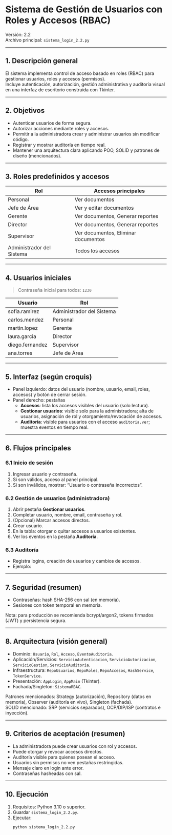 # Sistema de Gestión de Usuarios con Roles y Accesos (RBAC)

Versión: 2.2  
Archivo principal: `sistema_login_2.2.py`

---

## 1. Descripción general

El sistema implementa control de acceso basado en roles (RBAC) para gestionar usuarios, roles y accesos (permisos).  
Incluye autenticación, autorización, gestión administrativa y auditoría visual en una interfaz de escritorio construida con Tkinter.

---

## 2. Objetivos

- Autenticar usuarios de forma segura.
- Autorizar acciones mediante roles y accesos.
- Permitir a la administradora crear y administrar usuarios sin modificar código.
- Registrar y mostrar auditoría en tiempo real.
- Mantener una arquitectura clara aplicando POO, SOLID y patrones de diseño (mencionados).

---

## 3. Roles predefinidos y accesos

| Rol                       | Accesos principales                                  |
|--------------------------|-------------------------------------------------------|
| Personal                 | Ver documentos                                       |
| Jefe de Área             | Ver y editar documentos                              |
| Gerente                  | Ver documentos, Generar reportes                     |
| Director                 | Ver documentos, Generar reportes                     |
| Supervisor               | Ver documentos, Eliminar documentos                  |
| Administrador del Sistema| Todos los accesos                                    |

---

## 4. Usuarios iniciales

> Contraseña inicial para todos: `1230`

| Usuario         | Rol                       |
|-----------------|---------------------------|
| sofia.ramirez   | Administrador del Sistema |
| carlos.mendez   | Personal                  |
| martin.lopez    | Gerente                   |
| laura.garcia    | Director                  |
| diego.fernandez | Supervisor                |
| ana.torres      | Jefe de Área              |

---

## 5. Interfaz (según croquis)

- Panel izquierdo: datos del usuario (nombre, usuario, email, roles, accesos) y botón de cerrar sesión.
- Panel derecho: pestañas
  - **Accesos**: lista los accesos visibles del usuario (solo lectura).
  - **Gestionar usuarios**: visible solo para la administradora; alta de usuarios, asignación de rol y otorgamiento/revocación de accesos.
  - **Auditoría**: visible para usuarios con el acceso `auditoria.ver`; muestra eventos en tiempo real.

---

## 6. Flujos principales

### 6.1 Inicio de sesión
1. Ingresar usuario y contraseña.
2. Si son válidos, acceso al panel principal.
3. Si son inválidos, mostrar: “Usuario o contraseña incorrectos”.

### 6.2 Gestión de usuarios (administradora)
1. Abrir pestaña **Gestionar usuarios**.
2. Completar usuario, nombre, email, contraseña y rol.
3. (Opcional) Marcar accesos directos.
4. Crear usuario.
5. En la tabla: otorgar o quitar accesos a usuarios existentes.
6. Ver los eventos en la pestaña **Auditoría**.

### 6.3 Auditoría
- Registra logins, creación de usuarios y cambios de accesos.
- Ejemplo:

---

## 7. Seguridad (resumen)

- Contraseñas: hash SHA-256 con sal (en memoria).
- Sesiones con token temporal en memoria.

Nota: para producción se recomienda bcrypt/argon2, tokens firmados (JWT) y persistencia segura.

---

## 8. Arquitectura (visión general)

- Dominio: `Usuario`, `Rol`, `Acceso`, `EventoAuditoria`.
- Aplicación/Servicios: `ServicioAutenticacion`, `ServicioAutorizacion`, `ServicioGestion`, `ServicioAuditoria`.
- Infraestructura: `RepoUsuarios`, `RepoRoles`, `RepoAccesos`, `HashService`, `TokenService`.
- Presentación: `AppLogin`, `AppMain` (Tkinter).
- Fachada/Singleton: `SistemaRBAC`.

Patrones mencionados: Strategy (autorización), Repository (datos en memoria), Observer (auditoría en vivo), Singleton (fachada).  
SOLID mencionado: SRP (servicios separados), OCP/DIP/ISP (contratos e inyección).

---

## 9. Criterios de aceptación (resumen)

- La administradora puede crear usuarios con rol y accesos.
- Puede otorgar y revocar accesos directos.
- Auditoría visible para quienes posean el acceso.
- Usuarios sin permisos no ven pestañas restringidas.
- Mensaje claro en login ante error.
- Contraseñas hasheadas con sal.

---

## 10. Ejecución

1. Requisitos: Python 3.10 o superior.
2. Guardar `sistema_login_2.2.py`.
3. Ejecutar:
   ```bash
   python sistema_login_2.2.py

